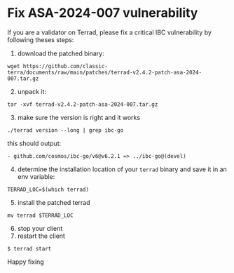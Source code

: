 # Fix ASA-2024-007 vulnerability

If you are a validator on Terrad, please fix a critical IBC vulnerability by following theses steps:

1. download the patched binary:
```
wget https://github.com/classic-terra/documents/raw/main/patches/terrad-v2.4.2-patch-asa-2024-007.tar.gz
```
2. unpack it:
```
tar -xvf terrad-v2.4.2-patch-asa-2024-007.tar.gz
```
3. make sure the version is right and it works
```
./terrad version --long | grep ibc-go
```
this should output:
```
- github.com/cosmos/ibc-go/v6@v6.2.1 => ../ibc-go@(devel)
```
4. determine the installation location of your `terrad` binary and save it in an env variable:
```
TERRAD_LOC=$(which terrad)
```
5. install the patched terrad
```
mv terrad $TERRAD_LOC
```
6. stop your client
7. restart the client
```
$ terrad start
```

Happy fixing
